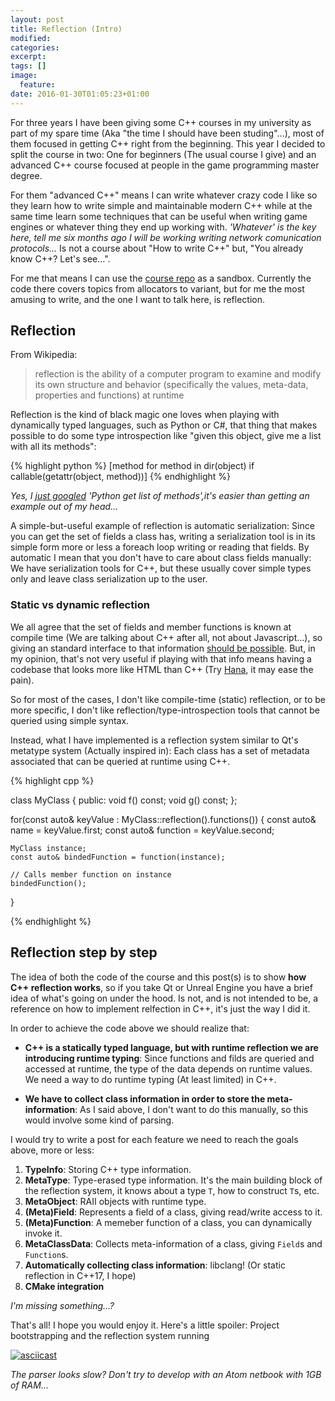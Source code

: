 ```yaml
---
layout: post
title: Reflection (Intro)
modified:
categories: 
excerpt:
tags: []
image:
  feature:
date: 2016-01-30T01:05:23+01:00
---
```


For three years I have been giving some C++ courses in my university as part
of my spare time (Aka "the time I should have been studing"...), most of 
them focused in getting C++ right from the beginning. This year
I decided to split the course in two: One for beginners (The usual course I
give) and an advanced C++ course focused at people in the game programming 
master degree.

For them "advanced C++" means I can write whatever crazy code I like so they learn how
to write simple and maintainable modern C++ while at the same time learn some
techniques that can be useful when writing game engines or whatever
thing they end up working with. *'Whatever' is the key here, tell me six
months ago I will be working writing network comunication protocols...*
Is not a course about "How to write C++" but, "You already know C++? Let's see...".

For me that means I can use the [course repo](https://github.com/GueimUCM/siplasplas) as a sandbox.
Currently the code there covers topics from allocators to variant, but for
me the most amusing to write, and the one I want to talk here, is reflection.

## Reflection

From Wikipedia:

> reflection is the ability of a computer program to examine and modify 
> its own structure and behavior (specifically the values, meta-data, properties and functions) at runtime

Reflection is the kind of black magic one loves when playing with dynamically 
typed languages, such as Python or C#, that thing that makes possible to do 
some type introspection like "given this object, give me a list with all its 
methods":

{% highlight python %}
[method for method in dir(object) if callable(getattr(object, method))]
{% endhighlight %}

*Yes, I [just googled](http://stackoverflow.com/questions/34439/finding-what-methods-an-object-has) 'Python get list of methods',it's easier than
getting an example out of my head...*

A simple-but-useful example of reflection is automatic serialization:
Since you can get the set of fields a class has, writing a serialization tool is
in its simple form more or less a foreach loop writing or reading that fields.
By automatic I mean that you don't have to care about class fields manually: We
have serialization tools for C++, but these usually cover simple types only
and leave class serialization up to the user.

### Static vs dynamic reflection

We all agree that the set of fields and member functions is known at compile 
time (We are talking about C++ after all, not about Javascript...), so giving
an standard interface to that information [should be possible](https://www.google.es/url?sa=t&rct=j&q=&esrc=s&source=web&cd=2&ved=0ahUKEwi2tcmTutDKAhXM7hoKHejYAtgQFggpMAE&url=https%3A%2F%2Fisocpp.org%2Ffiles%2Fpapers%2Fn3996.pdf&usg=AFQjCNEuhwqFC70Cmi8d5ZCp3rbxSdve1w&sig2=ygIJuD4dlOxCfRtQsljOQg). But, in my opinion,
that's not very useful if playing with that info means having a codebase that
looks more like HTML than C++ (Try [Hana](https://github.com/boostorg/hana), it may ease the pain).

So for most of the cases, I don't like compile-time (static) reflection, or to be more
specific, I don't like reflection/type-introspection tools that cannot be
queried using simple syntax.

Instead, what I have implemented is a reflection system similar to Qt's metatype
system (Actually inspired in): Each class has a set of metadata associated that
can be queried at runtime using C++.

{% highlight cpp %}

class MyClass
{
public:
    void f() const;
    void g() const;
};

for(const auto& keyValue : MyClass::reflection().functions())
{
    const auto& name = keyValue.first;
    const auto& function = keyValue.second;

    MyClass instance;
    const auto& bindedFunction = function(instance);

    // Calls member function on instance
    bindedFunction();
}

{% endhighlight %}

## Reflection step by step

The idea of both the code of the course and this post(s) is to show **how
C++ reflection works**, so if you take Qt or Unreal Engine you have a brief
idea of what's going on under the hood. Is not, and is not intended to be, a 
reference on how to implement relfection in C++, it's just the way I did it.

In order to achieve the code above we should realize that:

 - **C++ is a statically typed language, but with runtime reflection we are
 introducing runtime typing**: Since functions and filds are queried and accessed
 at runtime, the type of the data depends on runtime values. We need a way to do runtime typing (At least limited) in C++.
 
 - **We have to collect class information in order to store the meta-information**: As I said
 above, I don't want to do this manually, so this would involve some kind of 
 parsing.

I would try to write a post for each feature we need to reach the goals above, 
more or less:

 1. **TypeInfo**: Storing C++ type information.
 2. **MetaType**: Type-erased type information. It's the main building block of the
    reflection system, it knows about a type `T`, how to construct `T`s, etc.
 3. **MetaObject**: RAII objects with runtime type.
 4. **(Meta)Field**: Represents a field of a class, giving read/write access to it.
 5. **(Meta)Function**: A memeber function of a class, you can dynamically invoke it.
 6. **MetaClassData**: Collects meta-information of a class, giving `Field`s and `Function`s.
 7. **Automatically collecting class information**: libclang! (Or static reflection in C++17, I hope)
 8. **CMake integration**

*I'm missing something...?*

That's all! I hope you would enjoy it. Here's a little spoiler: 
Project bootstrapping and the reflection system running

[![asciicast](https://asciinema.org/a/c13nlez3fhd86xdkicw7l6y8q.png)](https://asciinema.org/a/c13nlez3fhd86xdkicw7l6y8q)

*The parser looks slow? Don't try to develop with an Atom netbook with 1GB of RAM...*
